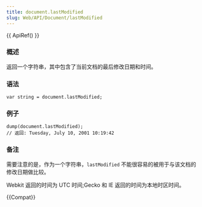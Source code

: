 ```yaml
---
title: document.lastModified
slug: Web/API/Document/lastModified
---
```


{{ ApiRef() }}

### 概述

返回一个字符串，其中包含了当前文档的最后修改日期和时间。

### 语法

```plain
var string = document.lastModified;
```

### 例子

```plain
dump(document.lastModified);
// 返回: Tuesday, July 10, 2001 10:19:42
```

### 备注

需要注意的是，作为一个字符串，`lastModified` 不能很容易的被用于与该文档的修改日期做比较。

Webkit 返回的时间为 UTC 时间;Gecko 和 IE 返回的时间为本地时区时间。

{{Compat}}
